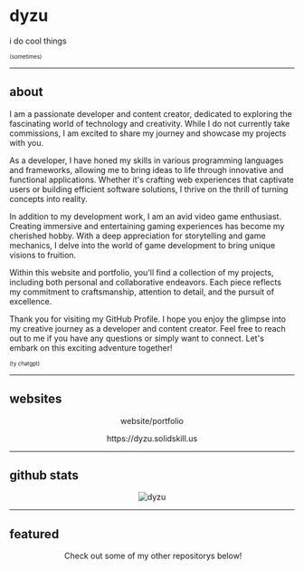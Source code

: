 # dyzu

i do cool things

<sub><sup>(sometimes)</sup></sub>
_________________
## about

I am a passionate developer and content creator, dedicated to exploring the fascinating world of technology and creativity. While I do not currently take commissions, I am excited to share my journey and showcase my projects with you.

As a developer, I have honed my skills in various programming languages and frameworks, allowing me to bring ideas to life through innovative and functional applications. Whether it's crafting web experiences that captivate users or building efficient software solutions, I thrive on the thrill of turning concepts into reality.

In addition to my development work, I am an avid video game enthusiast. Creating immersive and entertaining gaming experiences has become my cherished hobby. With a deep appreciation for storytelling and game mechanics, I delve into the world of game development to bring unique visions to fruition.

Within this website and portfolio, you'll find a collection of my projects, including both personal and collaborative endeavors. Each piece reflects my commitment to craftsmanship, attention to detail, and the pursuit of excellence.

Thank you for visiting my GitHub Profile. I hope you enjoy the glimpse into my creative journey as a developer and content creator. Feel free to reach out to me if you have any questions or simply want to connect. Let's embark on this exciting adventure together!

<sub><sup>(ty chatgpt)</sup></sub>

_________________
## websites

<p align="center">
website/portfolio
</p>
<p align="center">
</p>
<p align="center">
https://dyzu.solidskill.us
</p>

_________________
## github stats

<p align="center"> <img src="https://github-readme-stats.vercel.app/api?username=dyzuofficial&show_icons=true&theme=dark" alt="dyzu" />

_________________
## featured
 
 
<p align="center">
&nbsp;Check out some of my other repositorys below!
</p>
&nbsp;
